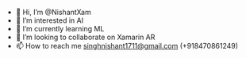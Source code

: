 - 👋 Hi, I’m @NishantXam
- 👀 I’m interested in AI
- 🌱 I’m currently learning ML
- 💞️ I’m looking to collaborate on Xamarin AR
- 📫 How to reach me singhnishant1711@gmail.com (+918470861249)

<!---
NishantXam/NishantXam is a ✨ special ✨ repository because its `README.md` (this file) appears on your GitHub profile.
You can click the Preview link to take a look at your changes.
--->
